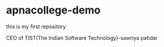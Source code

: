 # apnacollege-demo
this is my first repository

CEO of TIST(The Indian Software Technology)-sawriya patidar
